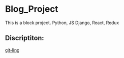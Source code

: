 # Blog_Project
This is a block project.
Python, JS
Django, React, Redux

Discriptiton:
-------------
[git-ling](https://github.com/MIARD/My_Blog_Project)
